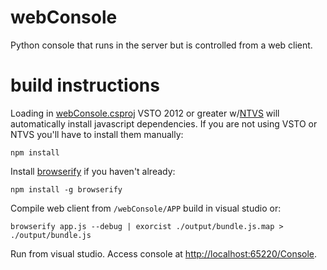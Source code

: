 # webConsole

Python console that runs in the server but is controlled from a web client.

# build instructions

Loading in [webConsole.csproj](./webConsole/webConsole.csproj) VSTO 2012 or greater w/[NTVS](https://www.visualstudio.com/vs/node-js/) will automatically install javascript dependencies. If you are not using VSTO or NTVS you'll have to install them manually:
````
npm install
````

Install [browserify](http://browserify.org/) if you haven't already:
````
npm install -g browserify
````

Compile web client from `/webConsole/APP` build in visual studio or:
````
browserify app.js --debug | exorcist ./output/bundle.js.map > ./output/bundle.js
````
Run from visual studio. Access console at [http://localhost:65220/Console]().
